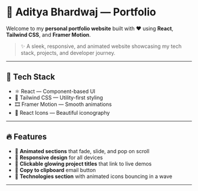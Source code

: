 # 🚀 Aditya Bhardwaj — Portfolio

Welcome to my **personal portfolio website** built with ❤️ using **React**, **Tailwind CSS**, and **Framer Motion**.

> ✨ A sleek, responsive, and animated website showcasing my tech stack, projects, and developer journey.

---

## 🧠 Tech Stack

- ⚛️ React — Component-based UI
- 💨 Tailwind CSS — Utility-first styling
- 🎞 Framer Motion — Smooth animations
- 🎨 React Icons — Beautiful iconography

---

## 🔥 Features

- 🌈 **Animated sections** that fade, slide, and pop on scroll
- 🧠 **Responsive design** for all devices
- 🎯 **Clickable glowing project titles** that link to live demos
- 💾 **Copy to clipboard** email button 
- 🧰 **Technologies section** with animated icons bouncing in a wave

---


